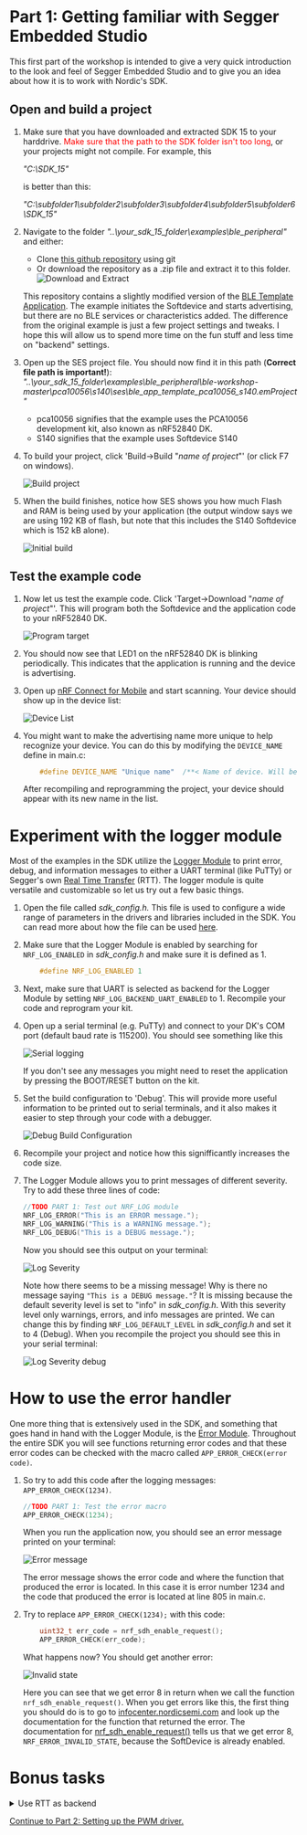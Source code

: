 # Part 1: Getting familiar with Segger Embedded Studio
This first part of the workshop is intended to give a very quick introduction to the look and feel of Segger Embedded Studio and to give you an idea about how it is to work with Nordic's SDK. 

## Open and build a project
1. Make sure that you have downloaded and extracted SDK 15 to your harddrive. <span style="color:red">Make sure that the path to the SDK folder isn't too long</span>, or your projects might not compile. For example, this

    _"C:\SDK_15\"_

    is better than this:

    _"C:\subfolder1\subfolder2\subfolder3\subfolder4\subfolder5\subfolder6\SDK_15\"_

    
1. Navigate to the folder _"..\your_sdk_15_folder\examples\ble_peripheral\"_ and either: 
    - Clone [this github repository](https://github.com/Martinsbl/ble-workshop) using git
    - Or download the repository as a .zip file and extract it to this folder.
        ![Download and Extract](./images/download_zip.png)

    This repository contains a slightly modified version of the [BLE Template Application](http://infocenter.nordicsemi.com/topic/com.nordic.infocenter.sdk5.v15.0.0/ble_sdk_app_template.html?cp=4_0_0_4_1_2_23). The example initiates the Softdevice and starts advertising, but there are no BLE services or characteristics added. The difference from the original example is just a few project settings and tweaks. I hope this will allow us to spend more time on the fun stuff and less time on "backend" settings. 

1. Open up the SES project file. You should now find it in this path (**Correct file path is important!**): _"..\your_sdk_15_folder\examples\ble_peripheral\ble-workshop-master\pca10056\s140\ses\ble_app_template_pca10056_s140.emProject"_
    * pca10056 signifies that the example uses the PCA10056 development kit, also known as nRF52840 DK. 
    * S140 signifies that the example uses Softdevice S140

1. To build your project, click 'Build->Build "_name of project_"' (or click F7 on windows).
    
    ![Build project](./images/build.png)

1. When the build finishes, notice how SES shows you how much Flash and RAM is being used by your application (the output window says we are using 192 KB of flash, but note that this includes the S140 Softdevice which is 152 kB alone).
    
    ![Initial build](./images/initial_build.png)

## Test the example code
1. Now let us test the example code. Click 'Target->Download "_name of project_"'. This will program both the Softdevice and the application code to your nRF52840 DK. 

    ![Program target](./images/download_application.png)

1. You should now see that LED1 on the nRF52840 DK is blinking periodically. This indicates that the application is running and the device is advertising. 

1. Open up [nRF Connect for Mobile](https://www.nordicsemi.com/eng/Products/Nordic-mobile-Apps/nRF-Connect-for-Mobile) and start scanning. Your device should show up in the device list:

    ![Device List](./images/device_list.jpg)

1. You might want to make the advertising name more unique to help recognize your device. You can do this by modifying the ``DEVICE_NAME`` define in main.c:

    ```c
        #define DEVICE_NAME "Unique name"  /**< Name of device. Will be included in the advertising data. */
    ```
    After recompiling and reprogramming the project, your device should appear with its new name in the list.


# Experiment with the logger module
Most of the examples in the SDK utilize the [Logger Module](http://infocenter.nordicsemi.com/topic/com.nordic.infocenter.sdk5.v15.0.0/lib_nrf_log.html?cp=4_0_0_3_26) to print error, debug, and information messages to either a UART terminal (like PuTTy) or Segger's own [Real Time Transfer](https://www.segger.com/products/debug-probes/j-link/technology/about-real-time-transfer/) (RTT). The logger module is quite versatile and customizable so let us try out a few basic things.
1. Open the file called _sdk_config.h._ This file is used to configure a wide range of parameters in the drivers and libraries included in the SDK. You can read more about how the file can be used [here](http://infocenter.nordicsemi.com/topic/com.nordic.infocenter.sdk5.v15.0.0/sdk_config.html?cp=4_0_0_1_7). 
1. Make sure that the Logger Module is enabled by searching for ``NRF_LOG_ENABLED`` in _sdk_config.h_ and make sure it is defined as 1.

    ````c
        #define NRF_LOG_ENABLED 1
    ````
1. Next, make sure that UART is selected as backend for the Logger Module by setting `NRF_LOG_BACKEND_UART_ENABLED` to 1. Recompile your code and reprogram your kit.

1. Open up a serial terminal (e.g. PuTTy) and connect to your DK's COM port (default baud rate is 115200). You should see something like this

    ![Serial logging](./images/putty.png)

    If you don't see any messages you might need to reset the application by pressing the BOOT/RESET button on the kit.

1. Set the build configuration to 'Debug'. This will provide more useful information to be printed out to serial terminals, and it also makes it easier to step through your code with a debugger. 

    ![Debug Build Configuration](./images/debug_build_config.png)

1. Recompile your project and notice how this signifficantly increases the code size. 

1. The Logger Module allows you to print messages of different severity. Try to add these three lines of code:
    ````c
    //TODO PART 1: Test out NRF_LOG module
    NRF_LOG_ERROR("This is an ERROR message.");
    NRF_LOG_WARNING("This is a WARNING message.");
    NRF_LOG_DEBUG("This is a DEBUG message.");
    ````

    Now you should see this output on your terminal:

    ![Log Severity](./images/log_severity_info.png)

    Note how there seems to be a missing message! Why is there no message saying `"This is a DEBUG message."`? It is missing because the default severity level is set to "info" in _sdk_config.h_. With this severity level only warnings, errors, and info messages are printed. We can change this by finding `NRF_LOG_DEFAULT_LEVEL` in _sdk_config.h_ and set it to 4 (Debug). When you recompile the project you should see this in your serial terminal:

    ![Log Severity debug](./images/log_severity_debug.png)



# How to use the error handler
One more thing that is extensively used in the SDK, and something that goes hand in hand with the Logger Module, is the [Error Module](http://infocenter.nordicsemi.com/topic/com.nordic.infocenter.sdk5.v15.0.0/lib_error.html?cp=4_0_0_3_13). Throughout the entire SDK you will see functions returning error codes and that these error codes can be checked with the macro called ``APP_ERROR_CHECK(error code)``.

1. So try to add this code after the logging messages: ``APP_ERROR_CHECK(1234)``.

    ````c
    //TODO PART 1: Test the error macro
    APP_ERROR_CHECK(1234);
    ````

    When you run the application now, you should see an error message printed on your terminal:

    ![Error message](./images/error_message.png)
    
    The error message shows the error code and where the function that produced the error is located. In this case it is error number 1234 and the code that produced the error is located at line 805 in main.c.

1. Try to replace `APP_ERROR_CHECK(1234);` with this code:

    ````c
        uint32_t err_code = nrf_sdh_enable_request();
        APP_ERROR_CHECK(err_code);
    ````

    What happens now? You should get another error:
    
    ![Invalid state](./images/invalid_state_error.png)

    Here you can see that we get error 8 in return when we call the function ``nrf_sdh_enable_request()``. When you get errors like this, the first thing you should do is to go to [infocenter.nordicsemi.com](http://infocenter.nordicsemi.com/) and look up the documentation for the function that returned the error. The documentation for [nrf_sdh_enable_request()](http://infocenter.nordicsemi.com/topic/com.nordic.infocenter.sdk5.v15.0.0/group__nrf__sdh.html#ga574d17fdf1c59dec6355e3f525c484ec) tells us that we get error 8, ``NRF_ERROR_INVALID_STATE``, because the SoftDevice is already enabled.


# Bonus tasks
<details><summary>Use RTT as backend</summary>

1. Disable UART as backend by setting `NRF_LOG_BACKEND_UART_ENABLED` to 0 and instead turn on the RTT backend by setting `NRF_LOG_BACKEND_RTT_ENABLED` to 1. Recompile your code.

1. Start a debugging session and use SES's integrated Debug Terminal to see the debug information.

    ![SES Debug Terminal](./images/ses_debug_terminal.png)

The RTT can be very useful in cases where you need the UART for other things than debugging, or in advanced applications where you can't afford to use the CPU to print messages using UART. 

</details>

[Continue to Part 2: Setting up the PWM driver.](./Part_2.md)